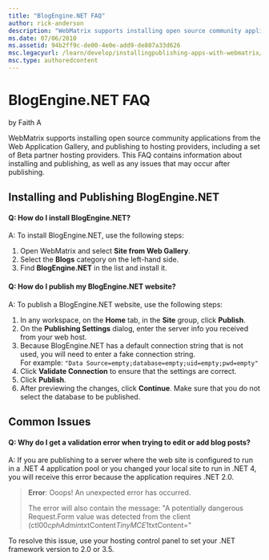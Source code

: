```yaml
---
title: "BlogEngine.NET FAQ"
author: rick-anderson
description: "WebMatrix supports installing open source community applications from the Web Application Gallery, and publishing to hosting providers, including a set of Be..."
ms.date: 07/06/2010
ms.assetid: 94b2ff9c-de00-4e0e-add9-de807a33d626
msc.legacyurl: /learn/develop/installingpublishing-apps-with-webmatrix/blogenginenet-faq
msc.type: authoredcontent
---
```

BlogEngine.NET FAQ
====================
by Faith A

WebMatrix supports installing open source community applications from the Web Application Gallery, and publishing to hosting providers, including a set of Beta partner hosting providers. This FAQ contains information about installing and publishing, as well as any issues that may occur after publishing.

## Installing and Publishing BlogEngine.NET

#### Q: How do I install BlogEngine.NET?

A: To install BlogEngine.NET, use the following steps:

1. Open WebMatrix and select **Site from Web Gallery**.
2. Select the **Blogs** category on the left-hand side.
3. Find **BlogEngine.NET** in the list and install it.

#### Q: How do I publish my BlogEngine.NET website?

A: To publish a BlogEngine.NET website, use the following steps:

1. In any workspace, on the **Home** tab, in the **Site** group, click **Publish**.
2. On the **Publishing Settings** dialog, enter the server info you received from your web host.
3. Because BlogEngine.NET has a default connection string that is not used, you will need to enter a fake connection string.   
 For example: `"Data Source=empty;database=empty;uid=empty;pwd=empty"`
4. Click **Validate Connection** to ensure that the settings are correct.
5. Click **Publish**.
6. After previewing the changes, click **Continue**. Make sure that you do not select the database to be published.

## Common Issues

#### Q: Why do I get a validation error when trying to edit or add blog posts?

A: If you are publishing to a server where the web site is configured to run in a .NET 4 application pool or you changed your local site to run in .NET 4, you will receive this error because the application requires .NET 2.0.

> **Error**: Ooops! An unexpected error has occurred.
> 
> The error will also contain the message: "A potentially dangerous Request.Form value was detected from the client (ctl00$cphAdmin$txtContent$TinyMCE1$txtContent="

To resolve this issue, use your hosting control panel to set your .NET framework version to 2.0 or 3.5.
